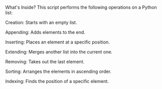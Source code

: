 What's Inside?
This script performs the following operations on a Python list:

Creation: Starts with an empty list.

Appending: Adds elements to the end.

Inserting: Places an element at a specific position.

Extending: Merges another list into the current one.

Removing: Takes out the last element.

Sorting: Arranges the elements in ascending order.

Indexing: Finds the position of a specific element.
